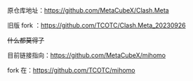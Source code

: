 原仓库地址：https://github.com/MetaCubeX/Clash.Meta

旧版 fork ：https://github.com/TCOTC/Clash.Meta_20230926

~~什么都莫得了~~

目前链接指向：https://github.com/MetaCubeX/mihomo

fork 在：https://github.com/TCOTC/mihomo
